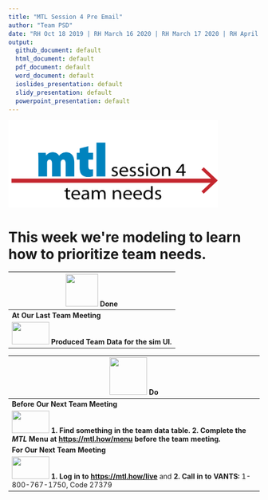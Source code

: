 ```yaml
---
title: "MTL Session 4 Pre Email"
author: "Team PSD"
date: "RH Oct 18 2019 | RH March 16 2020 | RH March 17 2020 | RH April 2 2020"
output: 
  github_document: default
  html_document: default
  pdf_document: default
  word_document: default
  ioslides_presentation: default
  slidy_presentation: default
  powerpoint_presentation: default
---
```



<!-- MTL Logo, HTML img tag -->
[<img src = "https://github.com/lzim/teampsd/blob/master/resources/title_slides/mtl_s04_teamneeds_title.png"
     height = "175" width = "420">](https://github.com/lzim/mtl/blob/master/blue/session04/s04_learner/mtl_session04_see.md) 

# This week we're modeling to learn how to prioritize team needs.

<!-- Do/Done Tables -->
| [<img src = "https://raw.githubusercontent.com/lzim/teampsd/hexagon_icons/np_hexagon-check-mark_309690_003F72.png" height = "65" width = "65">](https://github.com/lzim/mtl/blob/master/blue/session03/s03_learner/mtl_session03_see.md) **Done** | 
| --- |
|**At Our Last Team Meeting**|
| [<img src = "https://raw.githubusercontent.com/lzim/teampsd/master/resources/logos/mtl_how_data_sm.png" height = "45" width = "75">](http://mtl.how/data) **Produced Team Data for the sim UI.**|


[<img src = "https://raw.githubusercontent.com/lzim/teampsd/hexagon_icons/np_synchronize_778914_003F72.png" height = "75" width = "75">](https://github.com/lzim/mtl/blob/master/blue/session04/s04_learner/mtl_session04_see.md) **Do** |
| --- |
|**Before Our Next Team Meeting**|
|[<img src = "https://raw.githubusercontent.com/lzim/teampsd/master/resources/logos/mtl_how_menu.png" height = "45" width = "75">](http://mtl.how/menu) **1. Find something in the team data table. 2. Complete the _MTL_ Menu at https://mtl.how/menu before the team meeting.**  |
|**For Our Next Team Meeting**|
[<img src = "https://github.com/lzim/teampsd/blob/master/resources/logos/mtl_how_live_sm.png" height = "45" width = "75">](http://mtl.how/live) **1. Log in to https://mtl.how/live** and **2. Call in to VANTS:** 1-800-767-1750, Code 27379 |



